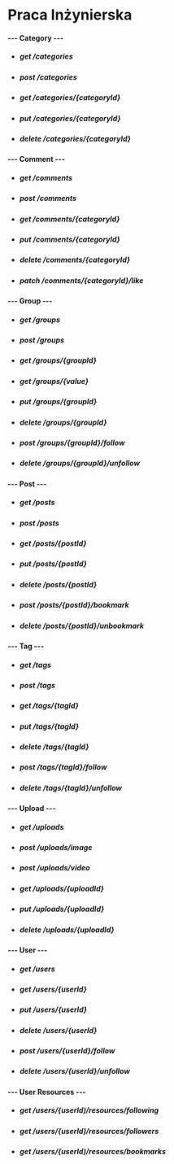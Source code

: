 # Praca Inżynierska 

#### --- Category --- 
  - ##### *get     /categories*
  - ##### *post    /categories*
  - ##### *get     /categories/{categoryId}*
  - ##### *put     /categories/{categoryId}*
  - ##### *delete  /categories/{categoryId}*


#### --- Comment --- 

  - ##### *get     /comments*
  - ##### *post    /comments*
  - ##### *get     /comments/{categoryId}*
  - ##### *put     /comments/{categoryId}*
  - ##### *delete  /comments/{categoryId}*
  - ##### *patch   /comments/{categoryId}/like*


#### --- Group --- 

  - ##### *get     /groups*
  - ##### *post    /groups*
  - ##### *get     /groups/{groupId}*
  - ##### *get     /groups/{value}*
  - ##### *put     /groups/{groupId}*
  - ##### *delete  /groups/{groupId}*
  - ##### *post    /groups/{groupId}/follow*
  - ##### *delete  /groups/{groupId}/unfollow*


#### --- Post --- 

  - ##### *get     /posts*
  - ##### *post    /posts*
  - ##### *get     /posts/{postId}*
  - ##### *put     /posts/{postId}*
  - ##### *delete  /posts/{postId}*
  - ##### *post    /posts/{postId}/bookmark*
  - ##### *delete  /posts/{postId}/unbookmark*

#### --- Tag --- 

  - ##### *get     /tags*
  - ##### *post    /tags*
  - ##### *get     /tags/{tagId}*
  - ##### *put     /tags/{tagId}*
  - ##### *delete  /tags/{tagId}*
  - ##### *post    /tags/{tagId}/follow*
  - ##### *delete  /tags/{tagId}/unfollow*

#### --- Upload --- 

  - ##### *get     /uploads*
  - ##### *post    /uploads/image*
  - ##### *post    /uploads/video*
  - ##### *get     /uploads/{uploadId}*
  - ##### *put     /uploads/{uploadId}*
  - ##### *delete  /uploads/{uploadId}*


#### --- User --- 

  - ##### *get     /users*
  - ##### *get     /users/{userId}*
  - ##### *put     /users/{userId}*
  - ##### *delete  /users/{userId}*
  - ##### *post    /users/{userId}/follow*
  - ##### *delete  /users/{userId}/unfollow*

#### --- User Resources --- 

  - ##### *get     /users/{userId)/resources/following*
  - ##### *get     /users/{userId)/resources/followers*
  - ##### *get     /users/{userId)/resources/bookmarks*
